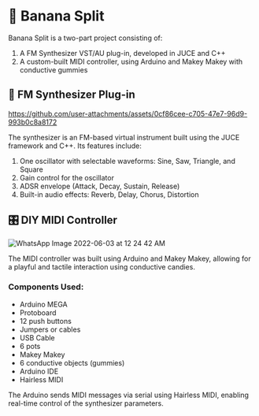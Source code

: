 # 🍌 Banana Split

Banana Split is a two-part project consisting of:

1. A FM Synthesizer VST/AU plug-in, developed in JUCE and C++
2. A custom-built MIDI controller, using Arduino and Makey Makey with conductive gummies

## 🎹 FM Synthesizer Plug-in

https://github.com/user-attachments/assets/0cf86cee-c705-47e7-96d9-993b0c8a8172

The synthesizer is an FM-based virtual instrument built using the JUCE framework and C++. Its features include:

1. One oscillator with selectable waveforms: Sine, Saw, Triangle, and Square
2. Gain control for the oscillator
3. ADSR envelope (Attack, Decay, Sustain, Release)
4. Built-in audio effects: Reverb, Delay, Chorus, Distortion

## 🎛️ DIY MIDI Controller

![WhatsApp Image 2022-06-03 at 12 24 42 AM](https://user-images.githubusercontent.com/47612276/171791873-331c2f56-c4bf-4697-a04e-f2e5aea18518.jpeg)

The MIDI controller was built using Arduino and Makey Makey, allowing for a playful and tactile interaction using conductive candies.

### Components Used:

* Arduino MEGA
* Protoboard
* 12 push buttons
* Jumpers or cables
* USB Cable
* 6 pots
* Makey Makey
* 6 conductive objects (gummies)
* Arduino IDE
* Hairless MIDI

The Arduino sends MIDI messages via serial using Hairless MIDI, enabling real-time control of the synthesizer parameters.

